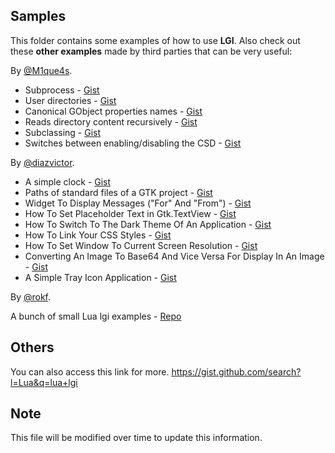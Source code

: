 ## Samples

This folder contains some examples of how to use **LGI**.
Also check out these **other examples** made by third parties that can be very useful:

By [@M1que4s](https://github.com/M1que4s/).
* Subprocess - [Gist](https://gist.github.com/M1que4s/212e1a75122c166c2e3a13b4a0d1f03c)
* User directories - [Gist](https://gist.github.com/M1que4s/e300178d36fb2e80050cc060387826e5)
* Canonical GObject properties names - [Gist](https://gist.github.com/M1que4s/3eccc37d84c327eb1a25842c49ba48e7)
* Reads directory content recursively - [Gist](https://gist.github.com/M1que4s/6b75b25731f9a785678951cfcef8c002)
* Subclassing - [Gist](https://gist.github.com/M1que4s/9f1eec873f87cb02238bd6de2d435705)
* Switches between enabling/disabling the CSD - [Gist](https://gist.github.com/M1que4s/486921cfb6e7bdf82a7da3b3d3bf05fe)

By [@diazvictor](https://github.com/diazvictor/).

* A simple clock - [Gist](https://gist.github.com/diazvictor/76fb75fb884cd9a57e54b61970cebc2d)
* Paths of standard files of a GTK project - [Gist](https://gist.github.com/diazvictor/39bc2f250b9e6653ad116c553155f8eb)
* Widget To Display Messages ("For" And "From") - [Gist](https://gist.github.com/diazvictor/6c04a9c7c3efb126406874e9cd63fc45)
* How To Set Placeholder Text in Gtk.TextView - [Gist](https://gist.github.com/diazvictor/f0e5e332c69c2549853a7577f2241f69)
* How To Switch To The Dark Theme Of An Application - [Gist](https://gist.github.com/diazvictor/905e7dd76a54c63f319c8355e2c2cf52)
* How To Link Your CSS Styles - [Gist](https://gist.github.com/diazvictor/aa5d1fcca4db583bf8bc3d06ef1c44e2)
* How To Set Window To Current Screen Resolution - [Gist](https://gist.github.com/diazvictor/885b9556688965bea1095a4a91c3080b)
* Converting An Image To Base64 And Vice Versa For Display In An Image - [Gist](https://gist.github.com/diazvictor/eb81371520d8c47ab79646a976c0751b)
* A Simple Tray Icon Application - [Gist](https://gist.github.com/diazvictor/c48b35d18d983115dcf95bdecc1260c0)

By [@rokf](https://github.com/rokf/).

A bunch of small Lua lgi examples - [Repo](https://github.com/rokf/lgi-dump.git)

## Others

You can also access this link for more. https://gist.github.com/search?l=Lua&q=lua+lgi

## Note

This file will be modified over time to update this information.
